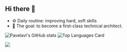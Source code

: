 ## Hi there 👋

- ⚙️ Daily routine: improving hard, soft skills
- 🎯 The goal: to become a first-class technical architect.

![Pavelavl's GitHub stats](https://github-readme-stats-flame-six-78.vercel.app/api?username=pavelavl&show_icons=true&bg_color=00000000&hide_border=true&hide_title=true&hide=issues&show=reviews,prs_merged)
![Top Languages Card](https://github-readme-stats-flame-six-78.vercel.app/api/top-langs/?username=pavelavl&layout=compact&langs_count=10&card_width=250&theme=default&bg_color=00000000&include_all_commits=true&hide_border=true&hide_title=true&size_weight=0.5&count_weight=0.5&count-private=true)

![](https://komarev.com/ghpvc/?username=pavelavl&style=flat-square&abbreviated=true)
